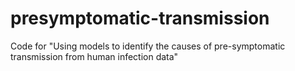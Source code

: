 # presymptomatic-transmission
Code for "Using models to identify the causes of pre-symptomatic transmission from human infection data"
